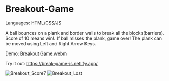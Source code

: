 # Breakout-Game
Languages: HTML/CSS/JS

A ball bounces on a plank and border walls to break all the blocks(barriers). Score of 10 means win!. 
If ball misses the plank, game over!
The plank can be moved using Left and Right Arrow Keys. 

Demo:
[Breakout Game.webm](https://user-images.githubusercontent.com/26090486/192937141-81fb1623-1404-4a83-9bfd-b2a301fbacab.webm)


Try it out: https://break-game-js.netlify.app/


![Breakout_Score7](https://user-images.githubusercontent.com/26090486/192937614-376d31e5-1d0d-48ed-ae51-6d7880e2afcf.png)
![Breakout_Lost](https://user-images.githubusercontent.com/26090486/192937087-44cd8c19-a58a-4abf-a4b2-1ac3f97a6c89.png)

